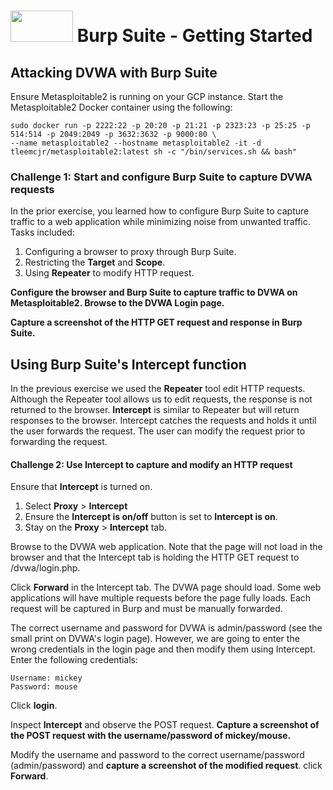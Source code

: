 # <img src="https://www.tamusa.edu/brandguide/jpeglogos/tamusa_final_logo_bw1.jpg" width="100" height="50"> Burp Suite - Getting Started

## Attacking DVWA with Burp Suite
Ensure Metasploitable2 is running on your GCP instance. Start the Metasploitable2 Docker container using the following:

```
sudo docker run -p 2222:22 -p 20:20 -p 21:21 -p 2323:23 -p 25:25 -p 514:514 -p 2049:2049 -p 3632:3632 -p 9000:80 \
--name metasploitable2 --hostname metasploitable2 -it -d tleemcjr/metasploitable2:latest sh -c "/bin/services.sh && bash"
```

### Challenge 1: Start and configure Burp Suite to capture DVWA requests
In the prior exercise, you learned how to configure Burp Suite to capture traffic to a web application while minimizing noise from unwanted traffic. Tasks included:
1. Configuring a browser to proxy through Burp Suite.
2. Restricting the **Target** and **Scope**.
3. Using **Repeater** to modify HTTP request.

**Configure the browser and Burp Suite to capture traffic to DVWA on Metasploitable2. Browse to the DVWA Login page.**

**Capture a screenshot of the HTTP GET request and response in Burp Suite.**

## Using Burp Suite's Intercept function
In the previous exercise we used the **Repeater** tool edit HTTP requests. Although the Repeater tool allows us to edit requests, the response is not returned to the browser. **Intercept** is similar to Repeater but will return responses to the browser. Intercept catches the requests and holds it until the user forwards the request. The user can modify the request prior to forwarding the request.

#### Challenge 2: Use Intercept to capture and modify an HTTP request
Ensure that **Intercept** is turned on.
1. Select **Proxy** > **Intercept**
2. Ensure the **Intercept is on/off** button is set to **Intercept is on**.
3. Stay on the **Proxy** > **Intercept** tab.

Browse to the DVWA web application. Note that the page will not load in the browser and that the Intercept tab is holding the HTTP GET request to /dvwa/login.php. 

Click **Forward** in the Intercept tab. The DVWA page should load. Some web applications will have multiple requests before the page fully loads. Each request will be captured in Burp and must be manually forwarded.

The correct username and password for DVWA is admin/password (see the small print on DVWA's login page). However, we are going to enter the wrong credentials in the login page and then modify them using Intercept. Enter the following credentials:
```
Username: mickey
Password: mouse
```
Click **login**. 

Inspect **Intercept** and observe the POST request. **Capture a screenshot of the POST request with the username/password of mickey/mouse.**

Modify the username and password to the correct username/password (admin/password) and **capture a screenshot of the modified request**. click **Forward**.

